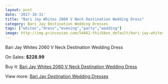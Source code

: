```yaml
---
layout: post
date: '2017-10-31'
title: "Bari Jay Whites 2060 V Neck Destination Wedding Dress"
category: Bari Jay Destination Wedding Dresses
tags: ["whites","dress","evening","party","wedding"]
image: http://img.princessan.com/54462-thickbox_default/bari-jay-whites-2060-v-neck-destination-wedding-dress.jpg
---
```

Bari Jay Whites 2060 V Neck Destination Wedding Dress

On Sales: **$228.99**
<a href="https://www.princessan.com/en/24511-bari-jay-whites-2060-v-neck-destination-wedding-dress.html"><amp-img layout="responsive" width="600" height="600" src="//img.princessan.com/54462-thickbox_default/bari-jay-whites-2060-v-neck-destination-wedding-dress.jpg" alt="Bari Jay Whites 2060 V Neck Destination Wedding Dress 0" /></a>
<a href="https://www.princessan.com/en/24511-bari-jay-whites-2060-v-neck-destination-wedding-dress.html"><amp-img layout="responsive" width="600" height="600" src="//img.princessan.com/54464-thickbox_default/bari-jay-whites-2060-v-neck-destination-wedding-dress.jpg" alt="Bari Jay Whites 2060 V Neck Destination Wedding Dress 1" /></a>
<a href="https://www.princessan.com/en/24511-bari-jay-whites-2060-v-neck-destination-wedding-dress.html"><amp-img layout="responsive" width="600" height="600" src="//img.princessan.com/54463-thickbox_default/bari-jay-whites-2060-v-neck-destination-wedding-dress.jpg" alt="Bari Jay Whites 2060 V Neck Destination Wedding Dress 2" /></a>

Buy it: [Bari Jay Whites 2060 V Neck Destination Wedding Dress](https://www.princessan.com/en/24511-bari-jay-whites-2060-v-neck-destination-wedding-dress.html "Bari Jay Whites 2060 V Neck Destination Wedding Dress")

View more: [Bari Jay Destination Wedding Dresses](https://www.princessan.com/en/129- "Bari Jay Destination Wedding Dresses")